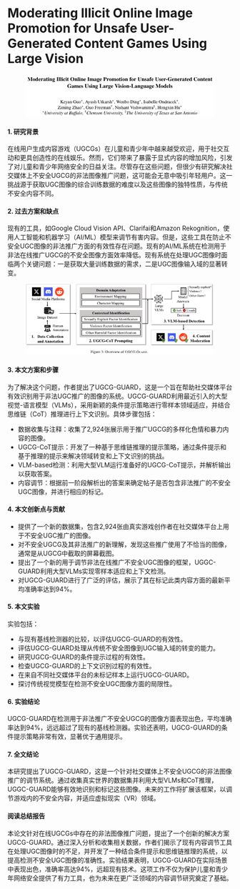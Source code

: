 # Moderating Illicit Online Image Promotion for Unsafe User-Generated Content Games Using Large Vision

<figure><img src="../.gitbook/assets/image (3) (1) (1) (1) (1) (1) (1) (1) (1) (1) (1) (1) (1).png" alt=""><figcaption></figcaption></figure>

#### 1. 研究背景

在线用户生成内容游戏（UGCGs）在儿童和青少年中越来越受欢迎，用于社交互动和更具创造性的在线娱乐。然而，它们带来了暴露于显式内容的增加风险，引发了对儿童和青少年网络安全的日益关注。尽管存在这些问题，但很少有研究解决社交媒体上不安全UGCG的非法图像推广问题，这可能会无意中吸引年轻用户。这一挑战源于获取UGC图像的综合训练数据的难度以及这些图像的独特性质，与传统不安全内容不同。

#### 2. 过去方案和缺点

现有的工具，如Google Cloud Vision API、Clarifai和Amazon Rekognition，使用人工智能和机器学习（AI/ML）模型来调节有害内容。但是，这些工具在防止不安全UGC图像的非法推广方面的有效性存在问题。现有的AI/ML系统在检测用于非法在线推广UGCG的不安全图像方面效率降低。现有系统在处理UGC图像时面临两个关键问题：一是获取大量训练数据的需求，二是UGC图像输入域的显著转变。

<figure><img src="../.gitbook/assets/image (4) (1) (1) (1) (1) (1) (1) (1) (1) (1) (1) (1) (1).png" alt=""><figcaption></figcaption></figure>

#### 3. 本文方案和步骤

为了解决这个问题，作者提出了UGCG-GUARD，这是一个旨在帮助社交媒体平台有效识别用于非法UGC推广的图像的系统。UGCG-GUARD利用最近引入的大型视觉-语言模型（VLMs），采用新颖的条件提示策略进行零样本领域适应，并结合思维链（CoT）推理进行上下文识别。具体步骤包括：

* 数据收集与注释：收集了2,924张展示用于推广UGCG的多样化色情和暴力内容的图像。
* UGCG-CoT提示：开发了一种基于思维链推理的提示策略，通过条件提示和基于推理的提示来解决领域转变和上下文识别的挑战。
* VLM-based检测：利用大型VLM运行准备好的UGCG-CoT提示，并解析输出以获取答案。
* 内容调节：根据前一阶段解析出的答案来确定帖子是否包含非法推广的不安全UGC图像，并进行相应的标记。

#### 4. 本文创新点与贡献

* 提供了一个新的数据集，包含2,924张由真实游戏创作者在社交媒体平台上用于不安全UGC推广的图像。
* 对不安全UGCG及其非法推广的新理解，发现这些推广使用了不恰当的图像，通常是从UGCG中截取的屏幕截图。
* 提出了一个新的用于调节非法在线推广不安全UGC图像的框架，UGGC-GUARD利用大型VLMs实现零样本适应和上下文检测。
* 对UGCG-GUARD进行了广泛的评估，展示了其在标记此类内容方面的最新平均准确率达到94%。

#### 5. 本文实验

实验包括：

* 与现有基线检测器的比较，以评估UGCG-GUARD的有效性。
* 评估UGCG-GUARD处理从传统不安全图像到UGC输入域的转变的能力。
* 研究UGCG-GUARD的条件提示过程的有效性。
* 检查UGCG-GUARD的上下文识别过程的有效性。
* 在来自不同社交媒体平台的未标记样本上运行UGCG-GUARD。
* 探讨传统视觉模型在检测不安全UGC图像方面的局限性。

#### 6. 实验结论

UGCG-GUARD在检测用于非法推广不安全UGCG的图像方面表现出色，平均准确率达到94%，远远超过了现有的基线检测器。实验还表明，UGCG-GUARD的条件提示策略非常有效，显著优于通用提示。

#### 7. 全文结论

本研究提出了UGCG-GUARD，这是一个针对社交媒体上不安全UGCG的非法图像推广的调节系统。通过收集真实世界的数据集并利用大型VLMs和CoT推理，UGGC-GUARD能够有效地识别和标记这些图像。未来的工作将扩展该框架，以调节游戏内的不安全内容，并适应虚拟现实（VR）领域。

#### 阅读总结报告

本论文针对在线UGCGs中存在的非法图像推广问题，提出了一个创新的解决方案UGCG-GUARD。通过深入分析和收集相关数据，作者们揭示了现有内容调节工具在处理UGC图像时的不足，并开发了一种结合条件提示和思维链推理的系统，以提高检测不安全UGC图像的准确性。实验结果表明，UGCG-GUARD在实际场景中表现出色，准确率高达94%，远超现有技术。这项工作不仅为保护儿童和青少年网络安全提供了有力工具，也为未来在更广泛领域的内容调节研究奠定了基础。
